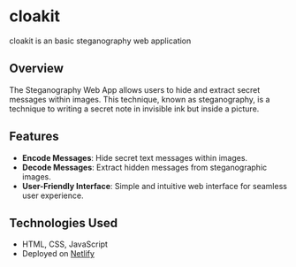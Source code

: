 # cloakit
cloakit is an basic steganography web application 

## Overview

The Steganography Web App allows users to hide and extract secret messages within images. This technique, known as steganography, is a technique to writing a secret note in invisible ink but inside a picture.

## Features

- **Encode Messages**: Hide secret text messages within images.
- **Decode Messages**: Extract hidden messages from steganographic images.
- **User-Friendly Interface**: Simple and intuitive web interface for seamless user experience.

## Technologies Used

-  HTML, CSS, JavaScript
-  Deployed on [Netlify](https://www.netlify.com/)

